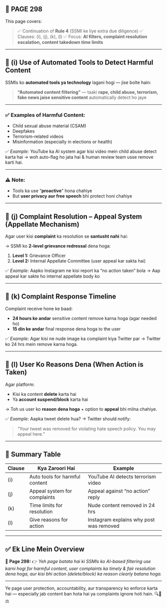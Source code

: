 ## 📄 **PAGE 298**

This page covers:

> ✅ Continuation of **Rule 4** (SSMI ke liye extra due diligence)
> ✅ Clauses: (i), (j), (k), (l)
> ✅ Focus: **AI filters, complaint resolution escalation, content takedown time limits**

---

## 🔹 (i) Use of Automated Tools to Detect Harmful Content

SSMIs ko **automated tools ya technology** lagani hogi — jise bolte hain:

> **“Automated content filtering”**
> — taaki **rape, child abuse, terrorism, fake news jaise sensitive content** automatically detect ho jaye

---

### ✅ Examples of Harmful Content:

* Child sexual abuse material (CSAM)
* Deepfakes
* Terrorism-related videos
* Misinformation (especially in elections or health)

✅ *Example:*
YouTube ka AI system agar kisi video mein child abuse detect karta hai → woh auto-flag ho jata hai & human review team usse remove karti hai.

---

### ⚠️ Note:

* Tools ka use “**proactive**” hona chahiye
* But **user privacy aur free speech** bhi protect honi chahiye

---

## 🔹 (j) Complaint Resolution – Appeal System (Appellate Mechanism)

Agar user kisi **complaint** ka resolution se **santusht nahi** hai:

→ SSMI ko **2-level grievance redressal** dena hoga:

1. **Level 1:** Grievance Officer
2. **Level 2:** Internal Appellate Committee (user appeal kar sakta hai)

✅ *Example:*
Aapko Instagram ne kisi report ka “no action taken” bola
→ Aap appeal kar sakte ho internal appellate body ko

---

## 🔹 (k) Complaint Response Timeline

Complaint receive hone ke baad:

* **24 hours ke andar** sensitive content remove karna hoga (agar needed ho)
* **15 din ke andar** final response dena hoga to the user

✅ *Example:*
Agar kisi ne nude image ka complaint kiya Twitter par → Twitter ko 24 hrs mein remove karna hoga.

---

## 🔹 (l) User Ko Reasons Dena (When Action is Taken)

Agar platform:

* Kisi ka content **delete** karta hai
* Ya **account suspend/block** karta hai

→ Toh us user ko **reason dena hoga** + option to **appeal** bhi milna chahiye.

✅ *Example:*
Aapka tweet delete hua?
→ Twitter should notify:

> “Your tweet was removed for violating hate speech policy. You may appeal here.”

---

## 🧩 Summary Table

| Clause | Kya Zaroori Hai                | Example                                 |
| ------ | ------------------------------ | --------------------------------------- |
| (i)    | Auto tools for harmful content | YouTube AI detects terrorism video      |
| (j)    | Appeal system for complaints   | Appeal against “no action” reply        |
| (k)    | Time limits for resolution     | Nude content removed in 24 hrs          |
| (l)    | Give reasons for action        | Instagram explains why post was removed |

---

## ✅ **Ek Line Mein Overview**

📌 **Page 298:**
👉 *Yeh page batata hai ki SSMIs ko AI-based filtering use karni hogi for harmful content, user complaints ka timely & fair resolution dena hoga, aur kisi bhi action (delete/block) ka reason clearly batana hoga.*

---

Ye page user protection, accountability, aur transparency ko enforce karta hai — especially jab content ban hota hai ya complaints ignore hoti hain. 🔍📲⚖️
